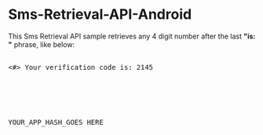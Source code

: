 # Sms-Retrieval-API-Android

This Sms Retrieval API sample retrieves any 4 digit number after the last **"is: "** phrase, like below:

<pre>

<#> Your verification code is: 2145






YOUR_APP_HASH_GOES HERE

</pre>
